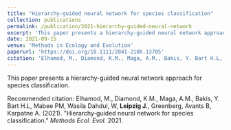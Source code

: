 ```yaml
---
title: "Hierarchy‐guided neural network for species classification"
collection: publications
permalink: /publication/2021-hierarchy-guided-neural-network
excerpt: 'This paper presents a hierarchy-guided neural network approach for species classification.'
date: 2021-09-15
venue: 'Methods in Ecology and Evolution'
paperurl: 'https://doi.org/10.1111/2041-210X.13705'
citation: 'Elhamod, M., Diamond, K.M., Maga, A.M., Bakis, Y. Bart H.L, Mabee PM, Wasila Dahdul, W, <b>Leipzig J.</b>, Greenberg, Avants B, Karpatne A. (2021). &quot;Hierarchy‐guided neural network for species classification.&quot; <i>Methods Ecol. Evol.</i> 2021.'
---
```

This paper presents a hierarchy-guided neural network approach for species classification.

Recommended citation: Elhamod, M., Diamond, K.M., Maga, A.M., Bakis, Y. Bart H.L, Mabee PM, Wasila Dahdul, W, <b>Leipzig J.</b>, Greenberg, Avants B, Karpatne A. (2021). "Hierarchy‐guided neural network for species classification." <i>Methods Ecol. Evol.</i> 2021.
